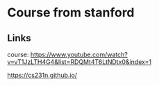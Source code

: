 # Course from stanford

## Links 

course: https://www.youtube.com/watch?v=vT1JzLTH4G4&list=RDQMt4T6LtNDtx0&index=1

https://cs231n.github.io/

